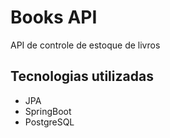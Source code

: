 # Books API

API de controle de estoque de livros

## Tecnologias utilizadas
- JPA
- SpringBoot
- PostgreSQL
  
